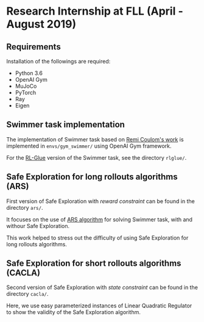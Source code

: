 # Research Internship at FLL (April - August 2019)

## Requirements

Installation of the followings are required:
- Python 3.6
- OpenAI Gym
- MuJoCo
- PyTorch
- Ray
- Eigen

## Swimmer task implementation

The implementation of Swimmer task based on [Remi Coulom's work](https://www.remi-coulom.fr/Publications/Thesis.pdf) is 
implemented in `envs/gym_swimmer/` using OpenAI Gym framework.

For the [RL-Glue](http://www.jmlr.org/papers/volume10/tanner09a/tanner09a.pdf) version of the Swimmer task, see the directory `rlglue/`.

## Safe Exploration for long rollouts algorithms (ARS)

First version of Safe Exploration with _reward constraint_ can be found in the directory `ars/`.

It focuses on the use of [ARS algorithm](https://arxiv.org/pdf/1803.07055.pdf) for solving Swimmer task, with and withour Safe Exploration.

This work helped to stress out the difficulty of using Safe Exploration for long rollouts algorithms.

## Safe Exploration for short rollouts algorithms (CACLA)

Second version of Safe Exploration with _state constraint_ can be found in the directory `cacla/`.

Here, we use easy parameterized instances of Linear Quadratic Regulator to show the validity of the Safe Exploration algorithm.
